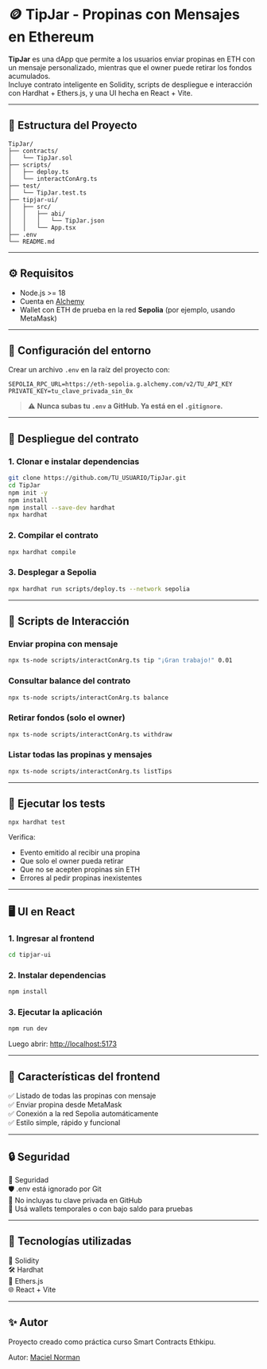 
# 🪙 TipJar - Propinas con Mensajes en Ethereum

**TipJar** es una dApp que permite a los usuarios enviar propinas en ETH con un mensaje personalizado, mientras que el owner puede retirar los fondos acumulados.  
Incluye contrato inteligente en Solidity, scripts de despliegue e interacción con Hardhat + Ethers.js, y una UI hecha en React + Vite.

---

## 📁 Estructura del Proyecto

```
TipJar/
├── contracts/
│   └── TipJar.sol
├── scripts/
│   ├── deploy.ts
│   └── interactConArg.ts
├── test/
│   └── TipJar.test.ts
├── tipjar-ui/
│   ├── src/
│   │   ├── abi/
│   │   │   └── TipJar.json
│   │   └── App.tsx
├── .env
└── README.md
```

---

## ⚙️ Requisitos

- Node.js >= 18  
- Cuenta en [Alchemy](https://www.alchemy.com/)
- Wallet con ETH de prueba en la red **Sepolia** (por ejemplo, usando MetaMask)

---

## 🔐 Configuración del entorno

Crear un archivo `.env` en la raíz del proyecto con:

```
SEPOLIA_RPC_URL=https://eth-sepolia.g.alchemy.com/v2/TU_API_KEY
PRIVATE_KEY=tu_clave_privada_sin_0x
```

> ⚠️ **Nunca subas tu `.env` a GitHub. Ya está en el `.gitignore`.**

---

## 🚀 Despliegue del contrato

### 1. Clonar e instalar dependencias

```bash
git clone https://github.com/TU_USUARIO/TipJar.git
cd TipJar
npm init -y
npm install
npm install --save-dev hardhat
npx hardhat
```

### 2. Compilar el contrato

```bash
npx hardhat compile
```

### 3. Desplegar a Sepolia

```bash
npx hardhat run scripts/deploy.ts --network sepolia
```

---

## 🔧 Scripts de Interacción

### Enviar propina con mensaje

```bash
npx ts-node scripts/interactConArg.ts tip "¡Gran trabajo!" 0.01
```

### Consultar balance del contrato

```bash
npx ts-node scripts/interactConArg.ts balance
```

### Retirar fondos (solo el owner)

```bash
npx ts-node scripts/interactConArg.ts withdraw
```

### Listar todas las propinas y mensajes

```bash
npx ts-node scripts/interactConArg.ts listTips
```

---

## 🧪 Ejecutar los tests

```bash
npx hardhat test
```

Verifica:

- Evento emitido al recibir una propina
- Que solo el owner pueda retirar
- Que no se acepten propinas sin ETH
- Errores al pedir propinas inexistentes

---

## 🖥 UI en React

### 1. Ingresar al frontend

```bash
cd tipjar-ui
```

### 2. Instalar dependencias

```bash
npm install
```

### 3. Ejecutar la aplicación

```bash
npm run dev
```

Luego abrir: [http://localhost:5173](http://localhost:5173)

---     
## 🎨 Características del frontend

✅ Listado de todas las propinas con mensaje    
✅ Enviar propina desde MetaMask    
✅ Conexión a la red Sepolia automáticamente    
✅ Estilo simple, rápido y funcional        



---

## 🔒 Seguridad

🔐 Seguridad    
🛡️ .env está ignorado por Git   
🚫 No incluyas tu clave privada en GitHub   
🔑 Usá wallets temporales o con bajo saldo para pruebas

---

## 🧠 Tecnologías utilizadas


🧱 Solidity     
🛠 Hardhat  
🔌 Ethers.js    
🌐 React + Vite


---

## ✨ Autor

Proyecto creado como práctica curso Smart Contracts Ethkipu.

Autor: [Maciel Norman](https://github.com/NormanMaciel)
